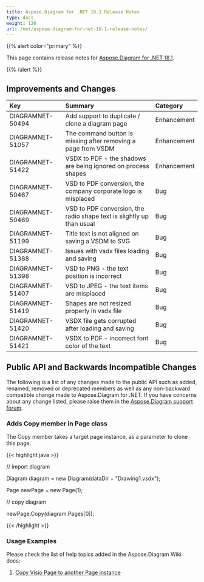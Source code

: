 ```yaml
---
title: Aspose.Diagram for .NET 18.1 Release Notes
type: docs
weight: 120
url: /net/aspose-diagram-for-net-18-1-release-notes/
---
```


{{% alert color="primary" %}} 

This page contains release notes for [Aspose.Diagram for .NET 18.1](https://www.nuget.org/packages/Aspose.Diagram/18.1.0).

{{% /alert %}} 
## **Improvements and Changes**

|**Key**|**Summary**|**Category**|
| :- | :- | :- |
|DIAGRAMNET-50494|Add support to duplicate / clone a diagram page|Enhancement|
|DIAGRAMNET-51057|The command button is missing after removing a page from VSDM|Enhancement|
|DIAGRAMNET-51422|VSDX to PDF - the shadows are being ignored on process shapes|Enhancement|
|DIAGRAMNET-50467|VSD to PDF conversion, the company corporate logo is misplaced|Bug|
|DIAGRAMNET-50469|VSD to PDF conversion, the radio shape text is slightly up than usual|Bug|
|DIAGRAMNET-51199|Title text is not aligned on saving a VSDM to SVG|Bug|
|DIAGRAMNET-51388|Issues with vsdx files loading and saving|Bug|
|DIAGRAMNET-51398|VSD to PNG - the text position is incorrect|Bug|
|DIAGRAMNET-51407|VSD to JPEG - the text items are misplaced|Bug|
|DIAGRAMNET-51419|Shapes are not resized properly in vsdx file|Bug|
|DIAGRAMNET-51420|VSDX file gets corrupted after loading and saving|Bug|
|DIAGRAMNET-51421|VSDX to PDF - incorrect font color of the text|Bug|
## **Public API and Backwards Incompatible Changes**
The following is a list of any changes made to the public API such as added, renamed, removed or deprecated members as well as any non-backward compatible change made to Aspose.Diagram for .NET. If you have concerns about any change listed, please raise them in the [Aspose.Diagram support forum](https://forum.aspose.com/c/diagram/17).
### **Adds Copy member in Page class**
The Copy member takes a target page instance, as a parameter to clone this page.

{{< highlight java >}}

 // import diagram

Diagram diagram = new Diagram(dataDir + "Drawing1.vsdx");

Page newPage = new Page(1);

// copy diagram

newPage.Copy(diagram.Pages[0]);

{{< /highlight >}}
### **Usage Examples**
Please check the list of help topics added in the Aspose.Diagram Wiki docs: 

1. [Copy Visio Page to another Page instance](/diagram/net/retrieve-2c-get-2c-copy-and-insert-a-page-html/#retrieve-get-copyandinsertapage-copyvisiopagetoanotherpageinstance)
